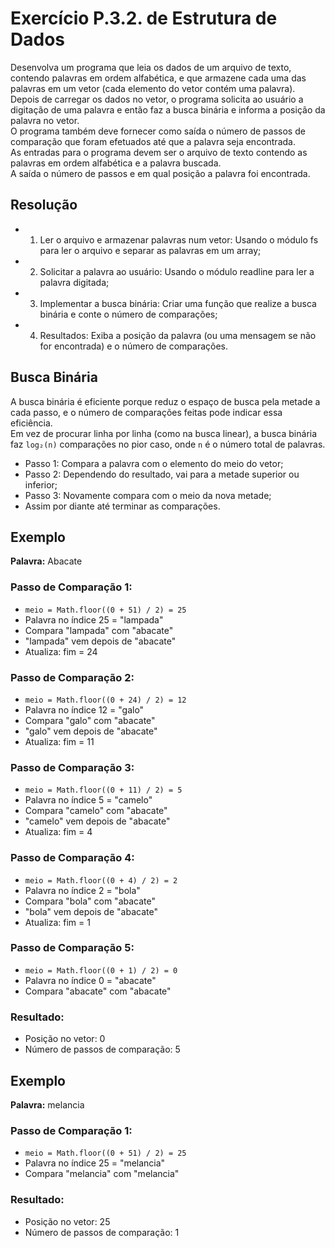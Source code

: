 # Exercício P.3.2. de Estrutura de Dados

Desenvolva um programa que leia os dados de um arquivo de texto, contendo palavras em ordem alfabética, e que armazene cada uma das palavras em um vetor (cada elemento do vetor contém uma palavra).   
Depois de carregar os dados no vetor, o programa solicita ao usuário a digitação de uma palavra e então faz a busca binária e informa a posição da palavra no vetor.  
O programa também deve fornecer como saída o número de passos de comparação que foram efetuados até que a palavra seja encontrada.  
As entradas para o programa devem ser o arquivo de texto contendo as palavras em ordem alfabética e a palavra buscada.  
A saída o número de passos e em qual posição a palavra foi encontrada.

## Resolução 
- 1. Ler o arquivo e armazenar palavras num vetor: Usando o módulo fs para ler o arquivo e separar as palavras em um array;
- 2. Solicitar a palavra ao usuário: Usando o módulo readline para ler a palavra digitada;
- 3. Implementar a busca binária: Criar uma função que realize a busca binária e conte o número de comparações;
- 4. Resultados: Exiba a posição da palavra (ou uma mensagem se não for encontrada) e o número de comparações.

## Busca Binária
A busca binária é eficiente porque reduz o espaço de busca pela metade a cada passo, e o número de comparações feitas pode indicar essa eficiência.  
Em vez de procurar linha por linha (como na busca linear), a busca binária faz `log₂(n)` comparações no pior caso, onde `n` é o número total de palavras.

- Passo 1: Compara a palavra com o elemento do meio do vetor;
- Passo 2: Dependendo do resultado, vai para a metade superior ou inferior;
- Passo 3: Novamente compara com o meio da nova metade;
- Assim por diante até terminar as comparações.

## Exemplo
**Palavra:** Abacate

### Passo de Comparação 1:
- `meio = Math.floor((0 + 51) / 2) = 25`
- Palavra no índice 25 = "lampada"
- Compara "lampada" com "abacate"
- "lampada" vem depois de "abacate"
- Atualiza: fim = 24

### Passo de Comparação 2:
- `meio = Math.floor((0 + 24) / 2) = 12`
- Palavra no índice 12 = "galo"
- Compara "galo" com "abacate"
- "galo" vem depois de "abacate"
- Atualiza: fim = 11

### Passo de Comparação 3:
- `meio = Math.floor((0 + 11) / 2) = 5`
- Palavra no índice 5 = "camelo"
- Compara "camelo" com "abacate"
- "camelo" vem depois de "abacate"
- Atualiza: fim = 4

### Passo de Comparação 4:
- `meio = Math.floor((0 + 4) / 2) = 2`
- Palavra no índice 2 = "bola"
- Compara "bola" com "abacate"
- "bola" vem depois de "abacate"
- Atualiza: fim = 1

### Passo de Comparação 5:
- `meio = Math.floor((0 + 1) / 2) = 0`
- Palavra no índice 0 = "abacate"
- Compara "abacate" com "abacate"

### Resultado:
- Posição no vetor: 0
- Número de passos de comparação: 5

## Exemplo
**Palavra:** melancia

### Passo de Comparação 1:
- `meio = Math.floor((0 + 51) / 2) = 25`
- Palavra no índice 25 = "melancia"
- Compara "melancia" com "melancia"

### Resultado:
- Posição no vetor: 25
- Número de passos de comparação: 1
